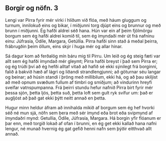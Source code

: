 ## Borgir og nöfn. 3

Lengi var Pirra fyrir mér virki í hlíðum við flóa, með háum gluggum og turnum, innilokuð eins og bikar, í miðjunni torg djúpt eins og brunnur og með brunn í miðjunni. Ég hafði aldrei séð hana. Hún var ein af þeim fjölmörgu borgum sem ég hafði aldrei komið til, sem ég ímyndaði mér út frá nafninu einu: Júfrasía, Ódíle, Margara, Getúllía. Pirra hafði sinn stað á meðal þeirra, frábrugðin þeim öllum, eins skýr í huga mér og allar hinar.

Sá dagur kom að ferðalög mín báru mig til Pirru. Um leið og ég steig fæti var allt sem ég hafði ímyndað mér gleymt; Pirra hafði breyst í það sem Pirra er; og ég trúði því að ég hefði alltaf vitað að hafið sé ekki sýnilegt frá borginni, falið á bakvið hæð af lágri og liðandi strandlengjunni; að göturnar séu langar og beinar; að húsin standi í þröng með millibilum, ekki há, og að þau skiljist að með opnum svæðum fullum af timbri og smiðjum; að vindurinn hreyfi sveifar vatnspumpanna. Frá þeirri stundu hefur nafnið Pirra birt fyrir mér þessa sjón, þetta ljós, þetta suð, þetta loft sem gult ryk svífur um: það er augljóst að það gat ekki þýtt neitt annað en þetta.

Hugur minn heldur áfram að innihalda mikið af borgum sem ég hef hvorki séð né mun sjá, nöfn sem bera með sér ímynd eða brot eða svipmynd af ímyndaðri mynd: Getullia, Ódíle, Júfrasía, Margara. Há borgin yfir flóanum er þar enn, með torgið lokað af ofan í brunni, en ég get ekki kallað hana nafni lengur, né munað hvernig ég gat gefið henni nafn sem þýðir eitthvað allt annað.